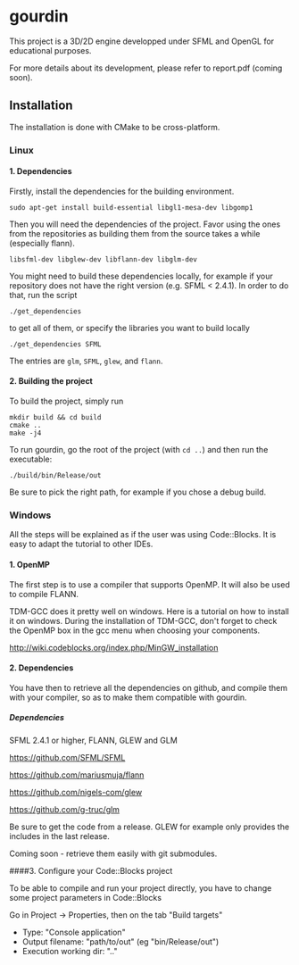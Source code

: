 # gourdin

This project is a 3D/2D engine developped under SFML and OpenGL for educational
purposes.

For more details about its development, please refer to report.pdf (coming soon).

## Installation

The installation is done with CMake to be cross-platform.

### Linux

#### 1. Dependencies

Firstly, install the dependencies for the building environment.
```
sudo apt-get install build-essential libgl1-mesa-dev libgomp1
```
Then you will need the dependencies of the project. Favor using the ones from the repositories as building them from the source takes a while (especially flann).
```
libsfml-dev libglew-dev libflann-dev libglm-dev
```
You might need to build these dependencies locally, for example if your repository does not have the right version (e.g. SFML < 2.4.1). In order to do that, run the script
```
./get_dependencies
```
to get all of them, or specify the libraries you want to build locally
```
./get_dependencies SFML
```

The entries are `glm`, `SFML`, `glew`, and `flann`.

#### 2. Building the project

To build the project, simply run
```
mkdir build && cd build
cmake ..
make -j4
```

To run gourdin, go the root of the project (with `cd ..`) and then run the executable:
```
./build/bin/Release/out
```

Be sure to pick the right path, for example if you chose a debug build.

### Windows

All the steps will be explained as if the user was using Code::Blocks. It is easy to adapt the tutorial to other IDEs.

#### 1. OpenMP

The first step is to use a compiler that supports OpenMP. It will also be used to compile FLANN.

TDM-GCC does it pretty well on windows. Here is a tutorial on how to install it on windows. During the installation of TDM-GCC, don't forget to check the OpenMP box in the gcc menu when choosing your components.

http://wiki.codeblocks.org/index.php/MinGW_installation

#### 2. Dependencies

You have then to retrieve all the dependencies on github, and compile them with your compiler, so as to make them compatible with gourdin.

##### Dependencies

SFML 2.4.1 or higher, FLANN, GLEW and GLM

https://github.com/SFML/SFML

https://github.com/mariusmuja/flann

https://github.com/nigels-com/glew

https://github.com/g-truc/glm

Be sure to get the code from a release. GLEW for example only provides the includes in the last release.

Coming soon - retrieve them easily with git submodules.

####3. Configure your Code::Blocks project

To be able to compile and run your project directly, you have to change some project parameters in Code::Blocks

Go in Project -> Properties, then on the tab "Build targets"

* Type: "Console application"
* Output filename: "path/to/out" (eg "bin/Release/out")
* Execution working dir: "\.\."
